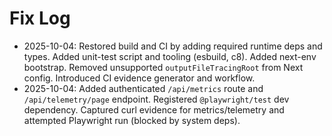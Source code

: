 # Fix Log

- 2025-10-04: Restored build and CI by adding required runtime deps and types. Added unit-test script and tooling (esbuild, c8). Added next-env bootstrap. Removed unsupported `outputFileTracingRoot` from Next config. Introduced CI evidence generator and workflow.
- 2025-10-04: Added authenticated `/api/metrics` route and `/api/telemetry/page` endpoint. Registered `@playwright/test` dev dependency. Captured curl evidence for metrics/telemetry and attempted Playwright run (blocked by system deps).
